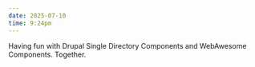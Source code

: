 ```yaml
---
date: 2025-07-10
time: 9:24pm
---
```

Having fun with Drupal Single Directory Components and WebAwesome Components. Together.